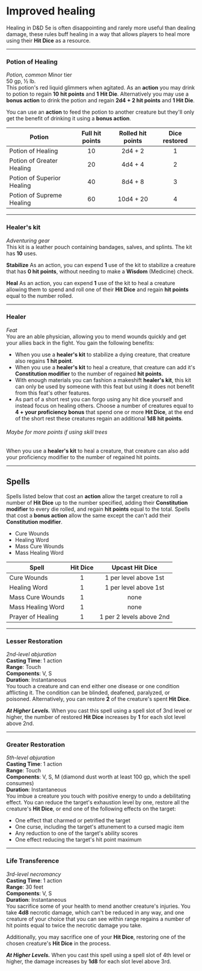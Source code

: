 # Improved healing
Healing in D&D 5e is often disappointing and rarely more useful than dealing damage, these rules buff healing in a way that allows players to heal more using their **Hit Dice** as a resource.
***
### Potion of Healing
*Potion, common* Minor tier  
50 gp, ½ lb.  
This potion's red liquid glimmers when agitated. As an **action** you may drink to potion to regain **10** **hit points** and **1** **Hit Die**. Alternatively you may use a **bonus action** to drink the potion and regain **2d4 + 2 hit points** and **1 Hit Die**.

You can use an **action** to feed the potion to another creature but they'll only get the benefit of drinking it using a **bonus action**.

| Potion | Full hit points | Rolled hit points | Dice restored |
| ---- | :--: | :--: | :--: |
| Potion of Healing | 10 | 2d4 + 2 | 1 |
| Potion of Greater Healing | 20 | 4d4 + 4 | 2 |
| Potion of Superior Healing | 40 | 8d4 + 8 | 3 |
| Potion of Supreme Healing | 60 | 10d4 + 20 | 4 |
***
### Healer's kit
_Adventuring gear_  
This kit is a leather pouch containing bandages, salves, and splints. The kit has **10** uses.

**Stabilize** As an action, you can expend **1** use of the kit to stabilize a creature that has **0 hit points**, without needing to make a **Wisdom** (Medicine) check.

**Heal** As an action, you can expend **1** use of the kit to heal a creature allowing them to spend and roll one of their **Hit Dice** and regain **hit points** equal to the number rolled.
***
### Healer
_Feat_  
You are an able physician, allowing you to mend wounds quickly and get your allies back in the fight. You gain the following benefits:
- When you use a **healer's kit** to stabilize a dying creature, that creature also regains **1** **hit point**.
- When you use a **healer's kit** to heal a creature, that creature can add it's **Constitution modifier** to the number of regained **hit points**.
- With enough materials you can fashion a makeshift **healer's kit**, this kit can only be used by someone with this feat but using it does not benefit from this feat's other features.
- As part of a short rest you can forgo using any hit dice yourself and instead focus on healing others. Choose a number of creatures equal to **4 + your proficiency bonus** that spend one or more **Hit Dice**, at the end of the short rest these creatures regain an additional **1d8** **hit points**.
###### _Maybe for more points if using skill trees_ 
When you use a **healer's kit** to heal a creature, that creature can also add your proficiency modifier to the number of regained hit points.
***
## Spells
Spells listed below that cost an **action** allow the target creature to roll a number of **Hit Dice** up to the number specified, adding their **Constitution modifier** to every die rolled, and regain **hit points** equal to the total. Spells that cost a **bonus action** allow the same except the can't add their **Constitution modifier**.
- Cure Wounds
- Healing Word
- Mass Cure Wounds
- Mass Healing Word

| Spell | Hit Dice | Upcast Hit Dice |
| ---- | :--: | :--: |
| Cure Wounds | 1 | 1 per level above 1st |
| Healing Word | 1 | 1 per level above 1st |
| Mass Cure Wounds | 1 | none |
| Mass Healing Word | 1 | none |
| Prayer of Healing | 1 | 1 per 2 levels above 2nd |
***
### Lesser Restoration
_2nd-level abjuration_  
**Casting Time**: 1 action  
**Range**: Touch  
**Components**: V, S  
**Duration**: Instantaneous  
You touch a creature and can end either one disease or one condition afflicting it. The condition can be blinded, deafened, paralyzed, or poisoned. Alternatively, you can restore **2** of the creature's spent **Hit Dice**.

***At Higher Levels.*** When you cast this spell using a spell slot of 3nd level or higher, the number of restored **Hit Dice** increases by **1** for each slot level above 2nd.
***
### Greater Restoration
_5th-level abjuration_  
**Casting Time**: 1 action  
**Range**: Touch  
**Components**: V, S, M (diamond dust worth at least 100 gp, which the spell consumes)  
**Duration**: Instantaneous  
You imbue a creature you touch with positive energy to undo a debilitating effect. You can reduce the target's exhaustion level by one, restore all the creature's **Hit Dice**, or end one of the following effects on the target:
- One effect that charmed or petrified the target
- One curse, including the target's attunement to a cursed magic item
- Any reduction to one of the target's ability scores
- One effect reducing the target's hit point maximum
***
### Life Transference
*3rd-level necromancy*  
**Casting Time**: 1 action  
**Range**: 30 feet  
**Components**: V, S  
**Duration**: Instantaneous  
You sacrifice some of your health to mend another creature's injuries. You take **4d8** necrotic damage, which can't be reduced in any way, and one creature of your choice that you can see within range regains a number of hit points equal to twice the necrotic damage you take.

Additionally, you may sacrifice one of your **Hit Dice**, restoring one of the chosen creature's **Hit Dice** in the process.

***At Higher Levels.*** When you cast this spell using a spell slot of 4th level or higher, the damage increases by **1d8** for each slot level above 3rd.
